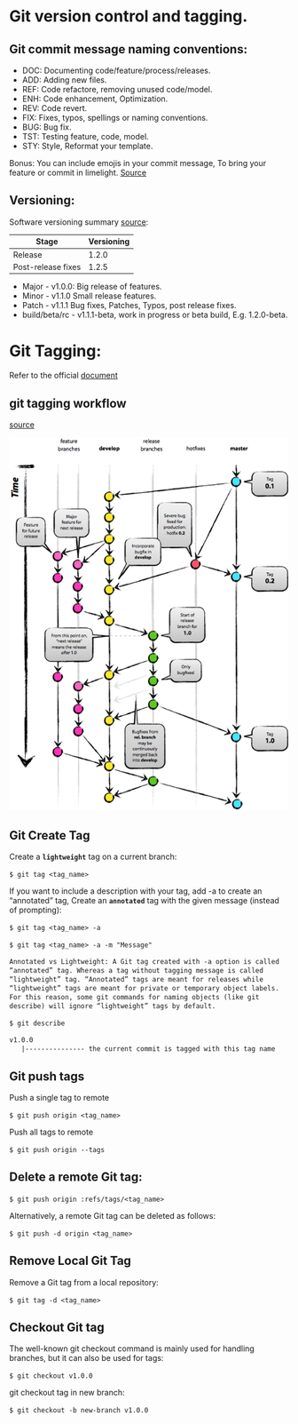 # Git version control and tagging.

## Git commit message naming conventions:

- DOC: Documenting code/feature/process/releases.
- ADD: Adding new files.
- REF: Code refactore, removing unused code/model.
- ENH: Code enhancement, Optimization.
- REV: Code revert.
- FIX: Fixes, typos, spellings or naming conventions.
- BUG: Bug fix.
- TST: Testing feature, code, model.
- STY: Style, Reformat your template.

Bonus: You can include emojis in your commit message, To bring your feature or commit in limelight. [Source](https://gitmoji.dev/)

## Versioning:

Software versioning summary [source](https://en.wikipedia.org/wiki/Software_versioning):

|Stage |Versioning
--| --|
|Release |1.2.0	
|Post-release fixes |1.2.5

- Major - v1.0.0: Big release of features.
- Minor - v1.1.0 Small release features. 
- Patch - v1.1.1 Bug fixes, Patches, Typos, post release fixes.
- build/beta/rc - v1.1.1-beta, work in progress or beta build, E.g. 1.2.0-beta.

# Git Tagging:

Refer to the official [document](https://git-scm.com/book/en/v2/Git-Basics-Tagging)

## git tagging workflow

[source](https://softwareengineering.stackexchange.com/questions/165725/git-branching-and-tagging-best-practices/165733#165733)

![workflow](./git_tagging.png)

## Git Create Tag
Create a **`lightweight`** tag on a current branch:

`$ git tag <tag_name>`

If you want to include a description with your tag, add -a to create an “annotated” tag,
Create an **`annotated`** tag with the given message (instead of prompting):

`$ git tag <tag_name> -a`

`$ git tag <tag_name> -a -m "Message"`

```
Annotated vs Lightweight: A Git tag created with -a option is called “annotated” tag. Whereas a tag without tagging message is called “lightweight” tag. “Annotated” tags are meant for releases while “lightweight” tags are meant for private or temporary object labels. For this reason, some git commands for naming objects (like git describe) will ignore “lightweight” tags by default.
```

`$ git describe`

```
v1.0.0
   |--------------- the current commit is tagged with this tag name
```
## Git push tags

Push a single tag to remote

`$ git push origin <tag_name>`


Push all tags to remote

`$ git push origin --tags`

## Delete a remote Git tag:

`$ git push origin :refs/tags/<tag_name>`

Alternatively, a remote Git tag can be deleted as follows:

`$ git push -d origin <tag_name>`

## Remove Local Git Tag
Remove a Git tag from a local repository:

`$ git tag -d <tag_name>`

## Checkout Git tag
The well-known git checkout command is mainly used for handling branches, but it can also be used for tags:

`$ git checkout v1.0.0`

git checkout tag in new branch:

`$ git checkout -b new-branch v1.0.0`
